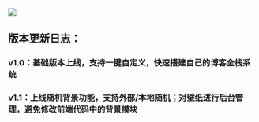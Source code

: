 <img src="https://capsule-render.vercel.app/api?type=waving&color=gradient&customColorList=0,2,2,5,30&height=160&section=header&text=🌈%20你好啊，欢迎来到MicoBlog更新日志%20✨&fontSize=28&fontColor=fff&animation=twinkling&fontAlignY=40" />

## 版本更新日志：
### v1.0：基础版本上线，支持一键自定义，快速搭建自己的博客全栈系统

### v1.1：上线随机背景功能，支持外部/本地随机；对壁纸进行后台管理，避免修改前端代码中的背景模块
